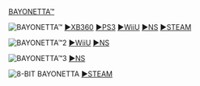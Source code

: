 <!-- 

<details>
<summary>layout: page
title: "SEGA"
permalink: https://jeuxsf.github.io/JSF/sega/

</details>
  
#### hidden field with metadata

-->

[BAYONETTA™](@bayonetta.md)

![BAYONETTA™]()
[►XB360]() [►PS3]() [►WiiU]() [►NS]() [►STEAM]()

![BAYONETTA™2]()
[►WiiU]() [►NS]()

![BAYONETTA™3]()
[►NS]()

![8-BIT BAYONETTA]()
[►STEAM]()
